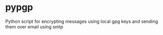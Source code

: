 # pypgp
Python script for encrypting messages using local gpg keys and sending them over email using smtp
